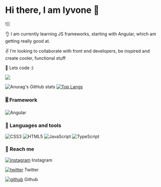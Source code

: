 # Hi there, I am Iyvone 	:wave:
![]

:ok_hand: I am currently learning JS frameworks, starting with Angular, which am getting really good at.

:v: I'm looking to collaborate with front end developers, be inspired and create cooler, functional stuff

:anger: Lets code :)

![](https://komarev.com/ghpvc/?username=Iyvone-Wesonga&color=7FFFD4)

![Anurag's GitHub stats](https://github-readme-stats.vercel.app/api?username=Iyvone-Wesonga&show_icons=true&theme=radical)
[![Top Langs](https://github-readme-stats.vercel.app/api/top-langs/?username=Iyvone-Wesonga&layout=compact)](https://github.com/anuraghazra/github-readme-stats)

###  :level_slider:  Framework
![Angular](https://img.shields.io/badge/angular-%23DD0031.svg?style=for-the-badge&logo=angular&logoColor=white)
### 	:toolbox:  Languages and tools
![CSS3](https://img.shields.io/badge/css3-%231572B6.svg?style=for-the-badge&logo=css3&logoColor=white)
![HTML5](https://img.shields.io/badge/html5-%23E34F26.svg?style=for-the-badge&logo=html5&logoColor=white)
![JavaScript](https://img.shields.io/badge/javascript-%23323330.svg?style=for-the-badge&logo=javascript&logoColor=%23F7DF1E)
![TypeScript](https://img.shields.io/badge/typescript-%23007ACC.svg?style=for-the-badge&logo=typescript&logoColor=white)
 
 ### :speech_balloon: Reach me 

[![instagram](https://github.com/shikhar1020jais1/Git-Social/blob/master/Icons/Instagram.png (Instagram))][2] Instagram

[![twitter](https://github.com/shikhar1020jais1/Git-Social/blob/master/Icons/Twitter.png (Twitter))][3] Twitter

[![github](https://github.com/shikhar1020jais1/Git-Social/blob/master/Icons/Github.png (Github))][5] Github


[2]: https://www.instagram.com/_wesongamatuka
[3]: https://www.twitter.com/_wesonga
[5]: https://www.github.com/Iyvone-Wesonga
